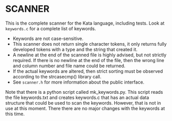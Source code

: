 # SCANNER
This is the complete scanner for the Kata language, including tests. Look at ``keywords.c`` for a complete list of keywords.

* Keywords are not case-sensitive.
* This scanner does not return single character tokens, it only returns fully developed tokens with a type and the string that created it.
* A newline at the end of the scanned file is highly advised, but not strictly required. If there is no newline at the end of the file, then the wrong line and column number and file name could be returned.
* If the actual keywords are altered, then strict sorting must be observed according to the strcasecmp() library call.
* See ``scanner.h`` for more information about the public interface.

Note that there is a python script called mk_keywords.py. This script reads the file keywords.txt and creates keywords.c that has an actual data structure that could be used to scan the keywords. However, that is not in use at this moment. There there are no major changes with the keywords at this time.

